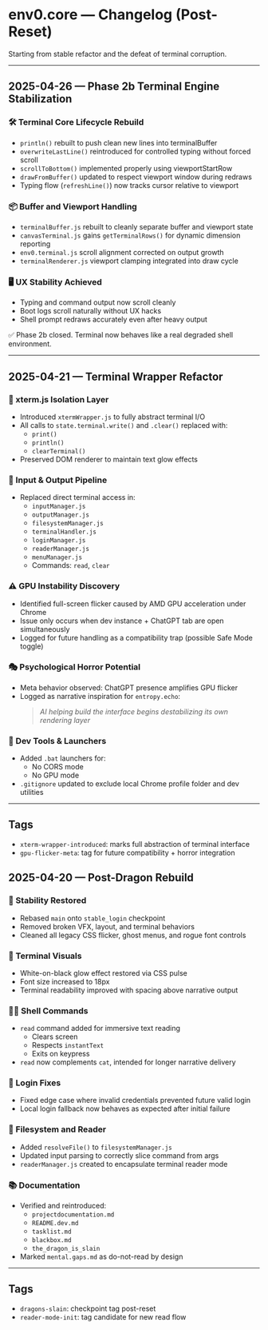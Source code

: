 # env0.core — Changelog (Post-Reset)
Starting from stable refactor and the defeat of terminal corruption.

---
## 2025-04-26 — Phase 2b Terminal Engine Stabilization

### 🛠️ Terminal Core Lifecycle Rebuild
- `println()` rebuilt to push clean new lines into terminalBuffer
- `overwriteLastLine()` reintroduced for controlled typing without forced scroll
- `scrollToBottom()` implemented properly using viewportStartRow
- `drawFromBuffer()` updated to respect viewport window during redraws
- Typing flow (`refreshLine()`) now tracks cursor relative to viewport

### 📦 Buffer and Viewport Handling
- `terminalBuffer.js` rebuilt to cleanly separate buffer and viewport state
- `canvasTerminal.js` gains `getTerminalRows()` for dynamic dimension reporting
- `env0.terminal.js` scroll alignment corrected on output growth
- `terminalRenderer.js` viewport clamping integrated into draw cycle

### 🖥️ UX Stability Achieved
- Typing and command output now scroll cleanly
- Boot logs scroll naturally without UX hacks
- Shell prompt redraws accurately even after heavy output

✅ Phase 2b closed. Terminal now behaves like a real degraded shell environment.

---

## 2025-04-21 — Terminal Wrapper Refactor

### 🧱 xterm.js Isolation Layer
- Introduced `xtermWrapper.js` to fully abstract terminal I/O
- All calls to `state.terminal.write()` and `.clear()` replaced with:
  - `print()`
  - `println()`
  - `clearTerminal()`
- Preserved DOM renderer to maintain text glow effects

### 🔐 Input & Output Pipeline
- Replaced direct terminal access in:
  - `inputManager.js`
  - `outputManager.js`
  - `filesystemManager.js`
  - `terminalHandler.js`
  - `loginManager.js`
  - `readerManager.js`
  - `menuManager.js`
  - Commands: `read`, `clear`

### ⚠️ GPU Instability Discovery
- Identified full-screen flicker caused by AMD GPU acceleration under Chrome
- Issue only occurs when dev instance + ChatGPT tab are open simultaneously
- Logged for future handling as a compatibility trap (possible Safe Mode toggle)

### 🎭 Psychological Horror Potential
- Meta behavior observed: ChatGPT presence amplifies GPU flicker
- Logged as narrative inspiration for `entropy.echo`:
  > *AI helping build the interface begins destabilizing its own rendering layer*

### 🧰 Dev Tools & Launchers
- Added `.bat` launchers for:
  - No CORS mode
  - No GPU mode
- `.gitignore` updated to exclude local Chrome profile folder and dev utilities

---

## Tags
- `xterm-wrapper-introduced`: marks full abstraction of terminal interface
- `gpu-flicker-meta`: tag for future compatibility + horror integration



## 2025-04-20 — Post-Dragon Rebuild

### 🧼 Stability Restored
- Rebased `main` onto `stable_login` checkpoint
- Removed broken VFX, layout, and terminal behaviors
- Cleaned all legacy CSS flicker, ghost menus, and rogue font controls

### 🎨 Terminal Visuals
- White-on-black glow effect restored via CSS pulse
- Font size increased to 18px
- Terminal readability improved with spacing above narrative output

### 🧑‍💻 Shell Commands
- `read` command added for immersive text reading
  - Clears screen
  - Respects `instantText`
  - Exits on keypress
- `read` now complements `cat`, intended for longer narrative delivery

### 🔐 Login Fixes
- Fixed edge case where invalid credentials prevented future valid login
- Local login fallback now behaves as expected after initial failure

### 📁 Filesystem and Reader
- Added `resolveFile()` to `filesystemManager.js`
- Updated input parsing to correctly slice command from args
- `readerManager.js` created to encapsulate terminal reader mode

### 📚 Documentation
- Verified and reintroduced:
  - `projectdocumentation.md`
  - `README.dev.md`
  - `tasklist.md`
  - `blackbox.md`
  - `the_dragon_is_slain`
- Marked `mental.gaps.md` as do-not-read by design

---

## Tags
- `dragons-slain`: checkpoint tag post-reset
- `reader-mode-init`: tag candidate for new read flow
